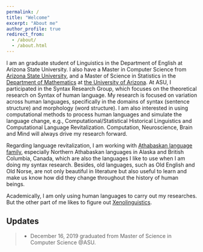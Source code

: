 ```yaml
---
permalink: /
title: "Welcome"
excerpt: "About me"
author_profile: true
redirect_from: 
  - /about/
  - /about.html
---
```

I am an graduate student of Linguistics in the Department of English at Arizona State University. I also have a Master in Computer Science from [Arizona State University](www.asu.edu), and a Master of Science in Statistics in the [Department of Mathematics](https://statistics.arizona.edu/) at [the University of Arizona](https://www.arizona.edu/). At ASU, I participated in the Syntax Research Group, which focuses on the theoretical research on Syntax of human language. My research is focused on variation across human languages, specifically in the domains of syntax (sentence structure) and morphology (word structure). I am also interested in using computational methods to process human languages and simulate the language change, e.g., Computational/Statistical Historical Linguistics and Computational Language Revitalization. Computation, Neuroscience, Brain and Mind will always drive my research forward.

Regarding language revitalization, I am working with [Athabaskan language family](https://en.wikipedia.org/wiki/Athabaskan_languages), especially Northern Athabaskan languages in Alaska and British Columbia, Canada, which are also the languages I like to use when I am doing my syntax research. Besides, old languages, such as Old English and Old Norse, are not only beautiful in literature but also useful to learn and make us know how did they change throughout the history of human beings.

Academically, I am only using human languages to carry out my researches. But the other part of me likes to figure out [Xenolinguistics](https://en.wikiversity.org/wiki/Extraterrestrial_life/Xenolinguistics).


Updates
---
> - December 16, 2019 graduated from Master of Science in Computer Science @ASU.  